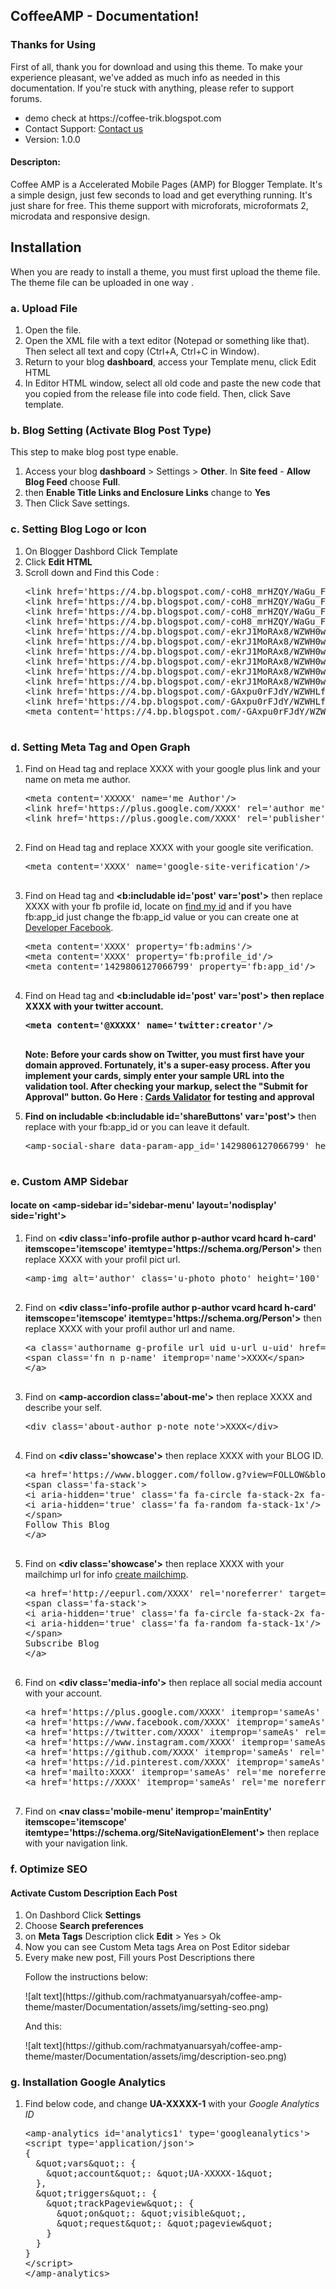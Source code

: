 <section id="introduction">
	<div class="page-header">
		<h1>CoffeeAMP - Documentation!</h1>
	</div>
	<h3>Thanks for Using</h3>
	<p>First of all, thank you for download and using this theme. To make your experience pleasant, we've added as much info as needed in this documentation. If you're stuck with anything, please refer to support forums.</p>
	<ul>
		<li>demo check at https://coffee-trik.blogspot.com </li>
		<li>Contact Support: <a href="https://github.com/rachmatcontact-us.html">Contact us</a></li>
		<li>Version: 1.0.0</li>
	</ul>
	<h4>Descripton:</h4>
	<p>Coffee AMP is a Accelerated Mobile Pages (AMP) for Blogger Template. It's a simple design, just few seconds to load and get everything running. It's just share for free. This theme support with microforats, microformats 2, microdata and responsive design.</p>
</section>
<section id="installation">
	<div class="page-header">
		<h1>Installation</h1>
	</div>
	<p>When you are ready to install a theme, you must first upload the theme file. The theme file can be uploaded in one way .</p>
	<h3>a. Upload File</h3>
	<ol>
		<li>Open the file.</li>
		<li>Open the XML file with a text editor (Notepad or something like that). Then select all text and copy (Ctrl+A, Ctrl+C in Window).</li>
		<li>Return to your blog <strong>dashboard</strong>, access your <span class="label-template">Template</span> menu, click <span class="label label-edit">Edit HTML</span></li>
		<li>In Editor HTML window, select all old code and paste the new code that you copied from the release file into code field. Then, click <span class="label label-save">Save template</span>.</li>
	</ol>			
	<h3>b. Blog Setting (Activate Blog Post Type)</h3>
	<p>This step to make blog post type enable.</p>
	<ol>
		<li>Access your blog <strong>dashboard</strong> &gt; <span class="label-setting">Settings</span> &gt; <strong>Other</strong>. In <strong>Site feed</strong> - <strong>Allow Blog Feed</strong> choose <strong>Full</strong>.</li>
		<li>then <strong>Enable Title Links and Enclosure Links</strong> change to <strong>Yes</strong></li>
		<li>Then Click <span class="label label-save">Save settings</span>.</li>
	</ol>
				<h3>c. Setting Blog Logo or Icon</h3>
	<ol>
		<li>On Blogger Dashbord Click <span class="label-template">Template</span></li>
		<li>Click <strong class="buttonx">Edit HTML</strong></li>
		<li>Scroll down and Find this Code :
		<pre class="prettyprint">
&lt;link href=&#039;https://4.bp.blogspot.com/-coH8_mrHZQY/WaGu_F4KK8I/AAAAAAAACw0/ejVfz5tewxkLa1NCV6gyZiMEKPkswdKHQCLcBGAs/s1600/favico1.png&#039; rel=&#039;apple-touch-icon&#039; sizes=&#039;57x57&#039;/&gt;
&lt;link href=&#039;https://4.bp.blogspot.com/-coH8_mrHZQY/WaGu_F4KK8I/AAAAAAAACw0/ejVfz5tewxkLa1NCV6gyZiMEKPkswdKHQCLcBGAs/s1600/favico1.png&#039; rel=&#039;apple-touch-icon&#039; sizes=&#039;60x60&#039;/&gt;
&lt;link href=&#039;https://4.bp.blogspot.com/-coH8_mrHZQY/WaGu_F4KK8I/AAAAAAAACw0/ejVfz5tewxkLa1NCV6gyZiMEKPkswdKHQCLcBGAs/s1600/favico1.png&#039; rel=&#039;apple-touch-icon&#039; sizes=&#039;72x72&#039;/&gt;
&lt;link href=&#039;https://4.bp.blogspot.com/-coH8_mrHZQY/WaGu_F4KK8I/AAAAAAAACw0/ejVfz5tewxkLa1NCV6gyZiMEKPkswdKHQCLcBGAs/s1600/favico1.png&#039; rel=&#039;apple-touch-icon&#039; sizes=&#039;76x76&#039;/&gt;
&lt;link href=&#039;https://4.bp.blogspot.com/-ekrJ1MoRAx8/WZWH0wUordI/AAAAAAAACrs/9IipGLtQUQ0v61slnwbDzQGAaC2AEoeVwCEwYBhgL/s1600/favico2.png&#039; rel=&#039;apple-touch-icon&#039; sizes=&#039;114x114&#039;/&gt;
&lt;link href=&#039;https://4.bp.blogspot.com/-ekrJ1MoRAx8/WZWH0wUordI/AAAAAAAACrs/9IipGLtQUQ0v61slnwbDzQGAaC2AEoeVwCEwYBhgL/s1600/favico2.png&#039; rel=&#039;apple-touch-icon&#039; sizes=&#039;120x120&#039;/&gt;
&lt;link href=&#039;https://4.bp.blogspot.com/-ekrJ1MoRAx8/WZWH0wUordI/AAAAAAAACrs/9IipGLtQUQ0v61slnwbDzQGAaC2AEoeVwCEwYBhgL/s1600/favico2.png&#039; rel=&#039;apple-touch-icon&#039; sizes=&#039;144x144&#039;/&gt;
&lt;link href=&#039;https://4.bp.blogspot.com/-ekrJ1MoRAx8/WZWH0wUordI/AAAAAAAACrs/9IipGLtQUQ0v61slnwbDzQGAaC2AEoeVwCEwYBhgL/s1600/favico2.png&#039; rel=&#039;apple-touch-icon&#039; sizes=&#039;152x152&#039;/&gt;
&lt;link href=&#039;https://4.bp.blogspot.com/-ekrJ1MoRAx8/WZWH0wUordI/AAAAAAAACrs/9IipGLtQUQ0v61slnwbDzQGAaC2AEoeVwCEwYBhgL/s1600/favico2.png&#039; rel=&#039;apple-touch-icon&#039; sizes=&#039;180x180&#039;/&gt;
&lt;link href=&#039;https://4.bp.blogspot.com/-ekrJ1MoRAx8/WZWH0wUordI/AAAAAAAACrs/9IipGLtQUQ0v61slnwbDzQGAaC2AEoeVwCEwYBhgL/s1600/favico2.png&#039; rel=&#039;icon&#039; sizes=&#039;192x192&#039; type=&#039;image/png&#039;/&gt;
&lt;link href=&#039;https://4.bp.blogspot.com/-GAxpu0rFJdY/WZWHLfMT_1I/AAAAAAAACrk/BuA2wKDuMe8_TSrhV1CFPWOWgF-VwNm1wCLcBGAs/s1600/favico.png&#039; rel=&#039;icon&#039; sizes=&#039;32x32&#039; type=&#039;image/png&#039;/&gt;
&lt;link href=&#039;https://4.bp.blogspot.com/-GAxpu0rFJdY/WZWHLfMT_1I/AAAAAAAACrk/BuA2wKDuMe8_TSrhV1CFPWOWgF-VwNm1wCLcBGAs/s1600/favico.png&#039; rel=&#039;icon&#039; sizes=&#039;96x96&#039; type=&#039;image/png&#039;/&gt;
&lt;meta content=&#039;https://4.bp.blogspot.com/-GAxpu0rFJdY/WZWHLfMT_1I/AAAAAAAACrk/BuA2wKDuMe8_TSrhV1CFPWOWgF-VwNm1wCLcBGAs/s1600/favico.png&#039; name=&#039;msapplication-TileImage&#039;/&gt;
						</pre>
					</li>
				</ol>
				<h3>d. Setting Meta Tag and Open Graph</h3>
				<ol>
					<li> Find on Head tag and replace XXXX with your google plus link and your name on meta me author.
				<pre class="prettyprint">
&lt;meta content=&#039;XXXXX&#039; name='me Author'/>
&lt;link href=&#039;https://plus.google.com/XXXX&#039; rel=&#039;author me&#039;/&gt;
&lt;link href=&#039;https://plus.google.com/XXXX&#039; rel=&#039;publisher&#039;/&gt;
				</pre></li>
					<li> Find on Head tag and replace XXXX with your google site verification.
				<pre class="prettyprint">
&lt;meta content=&#039;XXXX&#039; name=&#039;google-site-verification&#039;/&gt;
				</pre></li>
					<li> Find on Head tag and <strong>&lt;b:includable id=&#039;post&#039; var=&#039;post&#039;&gt;</strong> then replace XXXX with your fb profile id, locate on <a href="https://findmyfbid.com/"> find my id</a> and if you have fb:app_id just change the fb:app_id value or you can create one at <a href="https://developers.facebook.com/apps/?action=create">Developer Facebook</a>.
				<pre class="prettyprint">
&lt;meta content=&#039;XXXX&#039; property=&#039;fb:admins&#039;/&gt;
&lt;meta content=&#039;XXXX&#039; property=&#039;fb:profile_id&#039;/&gt;
&lt;meta content=&#039;1429806127066799&#039; property=&#039;fb:app_id&#039;/&gt;
				</pre></li>
				<li> Find on Head tag and <strong>&lt;b:includable id=&#039;post&#039; var=&#039;post&#039;&gt; then replace XXXX with your twitter account.
					<pre class="prettyprint">
&lt;meta content=&#039;@XXXXX&#039; name=&#039;twitter:creator&#039;/&gt;
					</pre>
					 <p><strong>Note:</strong> Before your cards show on Twitter, <strong>you must first have your domain approved</strong>. Fortunately, it's a super-easy process. After you implement your cards, simply enter your sample URL into the validation tool. After checking your markup, select the "<strong>Submit for Approval</strong>" button. Go Here : <a target="_blank" href="https://dev.twitter.com/docs/cards/validation/validator">Cards Validator</a> for testing and approval</p>
				</li>
				<li> Find on includable &lt;b:includable id=&#039;shareButtons&#039; var=&#039;post&#039;&gt;</strong> then replace with your fb:app_id or you can leave it default.
					<pre class="prettyprint">
&lt;amp-social-share data-param-app_id=&#039;1429806127066799&#039; height=&#039;35&#039; type=&#039;facebook&#039; width=&#039;35&#039;/&gt;
					</pre>
				</li>
			</ol>
			<h3>e. Custom AMP Sidebar</h3> 
			<h4>locate on &lt;amp-sidebar id=&#039;sidebar-menu&#039; layout=&#039;nodisplay&#039; side=&#039;right&#039;&gt;</h4>
			<ol>
				<li>Find on <strong>&lt;div class=&#039;info-profile author p-author vcard hcard h-card&#039; itemscope=&#039;itemscope&#039; itemtype=&#039;https://schema.org/Person&#039;&gt;</strong> then replace XXXX with your profil pict url.
					<pre class="prettyprint">
&lt;amp-img alt=&#039;author&#039; class=&#039;u-photo photo&#039; height=&#039;100&#039; itemprop=&#039;image&#039; src=&#039;XXXX&#039; width=&#039;100&#039;/&gt;
					</pre>
				</li>
				<li>Find on <strong>&lt;div class=&#039;info-profile author p-author vcard hcard h-card&#039; itemscope=&#039;itemscope&#039; itemtype=&#039;https://schema.org/Person&#039;&gt;</strong> then replace XXXX with your profil author url and name.
					<pre class="prettyprint">
&lt;a class=&#039;authorname g-profile url uid u-url u-uid&#039; href=&#039;XXXX&#039; itemprop=&#039;url&#039; rel=&#039;me author noreferrer&#039; target=&#039;_blank&#039; title=&#039;XXXX&#039;&gt;
&lt;span class=&#039;fn n p-name&#039; itemprop=&#039;name&#039;&gt;XXXX&lt;/span&gt;
&lt;/a&gt;
					</pre>
				</li>
				<li>Find on <strong>&lt;amp-accordion class=&#039;about-me&#039;&gt;</strong> then replace XXXX and describe your self.
					<pre class="prettyprint">
&lt;div class=&#039;about-author p-note note&#039;>XXXX&lt;/div&gt;
					</pre>
				</li>
				<li>Find on <strong>&lt;div class=&#039;showcase&#039;&gt;</strong> then replace XXXX with your BLOG ID.
					<pre class="prettyprint">
&lt;a href=&#039;https://www.blogger.com/follow.g?view=FOLLOW&amp;blogID=XXXX&#039; rel=&#039;noreferrer&#039; target=&#039;_blank&#039; title=&#039;Follow This Blog&#039;&gt;
&lt;span class=&#039;fa-stack&#039;&gt;
&lt;i aria-hidden=&#039;true&#039; class=&#039;fa fa-circle fa-stack-2x fa-inverse&#039;/&gt;
&lt;i aria-hidden=&#039;true&#039; class=&#039;fa fa-random fa-stack-1x&#039;/&gt;
&lt;/span&gt;
Follow This Blog
&lt;/a&gt;
					</pre>
				</li>
				<li>Find on <strong>&lt;div class=&#039;showcase&#039;&gt;</strong> then replace XXXX with your mailchimp url for info <a href="http://www.blogging4keeps.com/mailchimp-rss-campaign/">create mailchimp</a>.
					<pre class="prettyprint">
&lt;a href=&#039;http://eepurl.com/XXXX&#039; rel=&#039;noreferrer&#039; target=&#039;_blank&#039; title=&#039;Follow This Blog&#039;&gt;
&lt;span class=&#039;fa-stack&#039;&gt;
&lt;i aria-hidden=&#039;true&#039; class=&#039;fa fa-circle fa-stack-2x fa-inverse&#039;/&gt;
&lt;i aria-hidden=&#039;true&#039; class=&#039;fa fa-random fa-stack-1x&#039;/&gt;
&lt;/span&gt;
Subscribe Blog
&lt;/a&gt;
					</pre>
				</li>
				<li>Find on <strong>&lt;div class=&#039;media-info&#039;&gt;</strong> then replace all social media account with your account.
					<pre class="prettyprint">
&lt;a href=&#039;https://plus.google.com/XXXX&#039; itemprop=&#039;sameAs&#039; rel=&#039;me noreferrer&#039; target=&#039;_blank&#039; title=&#039;Google Plus&#039;&gt;
&lt;a href=&#039;https://www.facebook.com/XXXX&#039; itemprop=&#039;sameAs&#039; rel=&#039;me noreferrer&#039; target=&#039;_blank&#039; title=&#039;Facebook&#039;&gt;
&lt;a href=&#039;https://twitter.com/XXXX&#039; itemprop=&#039;sameAs&#039; rel=&#039;me noreferrer&#039; target=&#039;_blank&#039; title=&#039;Twitter&#039;&gt;
&lt;a href=&#039;https://www.instagram.com/XXXX&#039; itemprop=&#039;sameAs&#039; rel=&#039;me noreferrer&#039; target=&#039;_blank&#039; title=&#039;Instagram&#039;&gt;
&lt;a href=&#039;https://github.com/XXXX&#039; itemprop=&#039;sameAs&#039; rel=&#039;me noreferrer&#039; target=&#039;_blank&#039; title=&#039;Github&#039;&gt;
&lt;a href=&#039;https://id.pinterest.com/XXXX&#039; itemprop=&#039;sameAs&#039; rel=&#039;me noreferrer&#039; target=&#039;_blank&#039; title=&#039;Pinterest&#039;&gt;
&lt;a href=&#039;mailto:XXXX&#039; itemprop=&#039;sameAs&#039; rel=&#039;me noreferrer&#039; target=&#039;_blank&#039; title=&#039;email&#039;&gt;
&lt;a href=&#039;https://XXXX&#039; itemprop=&#039;sameAs&#039; rel=&#039;me noreferrer&#039; target=&#039;_blank&#039; title=&#039;official web&#039;&gt;
					</pre>
				</li>
				<li>Find on <strong>&lt;nav class=&#039;mobile-menu&#039; itemprop=&#039;mainEntity&#039; itemscope=&#039;itemscope&#039; itemtype=&#039;https://schema.org/SiteNavigationElement&#039;&gt;</strong> then replace with your navigation link.</li>
			</ol>
			<h3>f. Optimize SEO</h3> 
			<h4>Activate Custom Description Each Post</h4>
			<ol>
				<li>On Dashbord Click <strong class="setting">Settings</strong></li>
				<li>Choose <strong>Search preferences</strong></li>
				<li>on <strong>Meta Tags</strong> Description click <strong>Edit</strong> > Yes > Ok</li>
				<li>Now you can see Custom Meta tags Area on Post Editor sidebar</li>
				<li>Every make new post, Fill yours Post Descriptions there<br/>
				<p>Follow the instructions below:</p>
					![alt text](https://github.com/rachmatyanuarsyah/coffee-amp-theme/master/Documentation/assets/img/setting-seo.png)<br/>
				<p>And this:</p>
				![alt text](https://github.com/rachmatyanuarsyah/coffee-amp-theme/master/Documentation/assets/img/description-seo.png)
				</li>
			</ol>
			<h3>g. Installation Google Analytics</h3>
			<ol>
				<li>Find below code, and change <strong>UA-XXXXX-1</strong> with your <i>Google Analytics ID</i></p>
			<pre class="prettyprint">
&lt;amp-analytics id=&#039;analytics1&#039; type=&#039;googleanalytics&#039;&gt;
&lt;script type=&#039;application/json&#039;&gt;
{
  &amp;quot;vars&amp;quot;: {
    &amp;quot;account&amp;quot;: &amp;quot;UA-XXXXX-1&amp;quot;
  },
  &amp;quot;triggers&amp;quot;: {
    &amp;quot;trackPageview&amp;quot;: {
      &amp;quot;on&amp;quot;: &amp;quot;visible&amp;quot;,
      &amp;quot;request&amp;quot;: &amp;quot;pageview&amp;quot;
    }
  }
}
&lt;/script&gt;
&lt;/amp-analytics&gt;
						</pre>		
			</li>
			</ol>
			</div>
</section>
